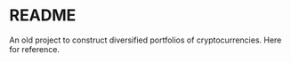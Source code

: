 # README #

An old project to construct diversified portfolios of cryptocurrencies. Here for reference.
